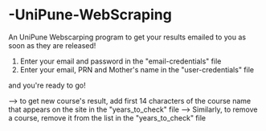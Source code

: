 # -UniPune-WebScraping
An UniPune Webscarping program to get your results emailed to you as soon as they are released!

1. Enter your email and password in the "email-credentials" file 
2. Enter your email, PRN and Mother's name in the "user-credentials" file 

and you're ready to go! 

--> to get new course's result, add first 14 characters of the course name that appears on the site in the "years_to_check" file
--> Similarly, to remove a course, remove it from the list in the "years_to_check" file
